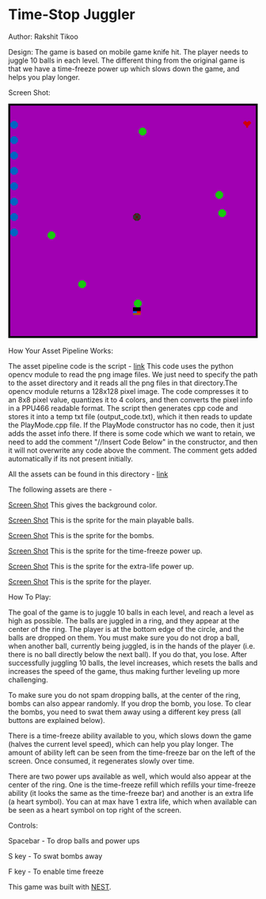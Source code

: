 # Time-Stop Juggler

Author: Rakshit Tikoo

Design: The game is based on mobile game knife hit. The player needs to juggle 10 balls in each level. The different thing from the original game is that we have a time-freeze
    power up which slows down the game, and helps you play longer. 

Screen Shot:

![Screen Shot](screenshot.png)

How Your Asset Pipeline Works:

The asset pipeline code is the script - [link](convert_png_2_code.py) 
This code uses the python opencv module to read the png image files. We just need to specify the path to the asset directory and it reads all the png files in that directory.The opencv module returns a 128x128 pixel image. The code compresses it to an 8x8 pixel value, quantizes it to 4 colors, and then converts the pixel info in a PPU466 readable format. The script then generates cpp code and stores it into a temp txt file (output_code.txt), which it then reads to update the PlayMode.cpp file. If the PlayMode constructor has no code, then it just adds the asset info there. If there is some code which we want to retain, we need to add the comment "//Insert Code Below" in the constructor, and then it will not overwrite any code above the comment. The comment gets added automatically if its not present initially. 

All the assets can be found in this directory - [link](Assets/)


The following assets are there - 


[Screen Shot](Assets/Background.png) This gives the background color.

[Screen Shot](Assets/Ball.png) This is the sprite for the main playable balls. 

[Screen Shot](Assets/Bomb.png) This is the sprite for the bombs. 

[Screen Shot](Assets/Clock.png) This is the sprite for the time-freeze power up.

[Screen Shot](Assets/ExtraLife.png) This is the sprite for the extra-life power up. 

[Screen Shot](Assets/Player.png) This is the sprite for the player. 


How To Play:

The goal of the game is to juggle 10 balls in each level, and reach a level as high as possible. The balls are juggled in a ring, and they appear at the center of the ring. The player is at the bottom edge of the circle, and the balls are dropped on them. You must make sure you do not drop a ball, when another ball, currently being juggled, is in the hands of the player (i.e. there is no ball directly below the next ball). If you do that, you lose. After successfully juggling 10 balls, the level increases, which resets the balls and increases the speed of the game, thus making further leveling up more challenging. 

To make sure you do not spam dropping balls, at the center of the ring, bombs can also appear randomly. If you drop the bomb, you lose. To clear the bombs, you need to swat them away using a different key press (all buttons are explained below). 

There is a time-freeze ability available to you, which slows down the game (halves the current level speed), which can help you play longer. The amount of ability left can be seen from the time-freeze bar on the left of the screen. Once consumed, it regenerates slowly over time. 

There are two power ups available as well, which would also appear at the center of the ring. One is the time-freeze refill which refills your time-freeze ability (it looks the same as the time-freeze bar) and another is an extra life (a heart symbol). You can at max have 1 extra life, which when available can be seen as a heart symbol on top right of the screen. 


Controls:

Spacebar - To drop balls and power ups

S key - To swat bombs away

F key - To enable time freeze



This game was built with [NEST](NEST.md).

